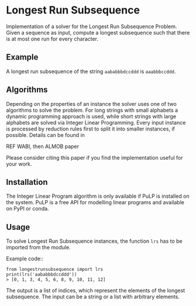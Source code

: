 # Longest Run Subsequence

Implementation of a solver for the Longest Run Subsequence Problem. Given a
sequence as input, compute a longest subsequence such that there is at most
one run for every character.

## Example

A longest run subsequence of the string `aababbbdccddd` is `aaabbbccddd`.

## Algorithms

Depending on the properties of an instance the solver uses one of two algorithms to solve the problem.
For long strings with small alphabets a dynamic
programming approach is used, while short strings with large alphabets are
solved via Integer Linear Programming. Every input instance is processed by
reduction rules first to split it into smaller instances, if possible. Details can be found in

REF WABI, then ALMOB paper

Please consider citing this paper if you find the implementation useful for your work.

## Installation

The Integer Linear Program algorithm is only available if PuLP is
installed on the system. PuLP is a free API for modelling linear programs
and available on PyPI or conda.

## Usage

To solve Longest Run Subsequence instances, the function ``lrs`` has to be
imported from the module.

Example code::

    from longestrunsubsequence import lrs
    print(lrs('aababbbdccddd'))
    > [0, 1, 3, 4, 5, 6, 8, 9, 10, 11, 12]

The output is a list of indices, which represent the elements of the longest
subsequence. The input can be a string or a list with arbitrary elements.

